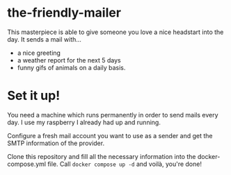 # the-friendly-mailer

This masterpiece is able to give someone you love a nice headstart into the day. 
It sends a mail with...
- a nice greeting
- a weather report for the next 5 days
- funny gifs of animals
on a daily basis. 

# Set it up!
You need a machine which runs permanently in order to send mails every day. 
I use my raspberry I already had up and running. 

Configure a fresh mail account you want to use as a sender and get the SMTP information of the provider. 

Clone this repository and fill all the necessary information into the docker-compose.yml file. 
Call `docker compose up -d` and voilà, you're done! 
